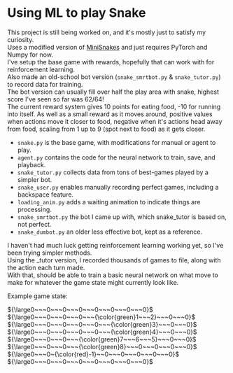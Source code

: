 # Using ML to play Snake

This project is still being worked on, and it's mostly just to satisfy my curiosity.\
Uses a modified version of [MiniSnakes](https://github.com/eliasffyksen/MiniSnakes) and just requires PyTorch and Numpy for now.\
I've setup the base game with rewards, hopefully that can work with for reinforcement learning.\
Also made an old-school bot version (`snake_smrtbot.py` & `snake_tutor.py`) to record data for training.\
The bot version can usually fill over half the play area with snake, highest score I've seen so far was 62/64!\
The current reward system gives 10 points for eating food, -10 for running into itself. As well as a small reward as it moves around, positive values when actions move it closer to food, negative when it's actions head away from food, scaling from 1 up to 9 (spot next to food) as it gets closer.

- `snake.py` is the base game, with modifications for manual or agent to play.
- `agent.py` contains the code for the neural network to train, save, and playback.
- `snake_tutor.py` collects data from tons of best-games played by a simpler bot.
- `snake_user.py` enables manually recording perfect games, including a backspace feature.
- `loading_anim.py` adds a waiting animation to indicate things are processing.
- `snake_smrtbot.py` the bot I came up with, which snake_tutor is based on, not perfect.
- `snake_dumbot.py` an older less effective bot, kept as a reference.

I haven't had much luck getting reinforcement learning working yet, so I've been trying simpler methods.\
Using the _tutor version, I recorded thousands of games to file, along with the action each turn made.\
With that, should be able to train a basic neural network on what move to make for whatever the game state might currently look like.

Example game state:

${\large0~~~0~~~0~~~0~~~0~~~0~~~0~~~0}$\
${\large0~~~0~~~0~~~0~~~{\color{green}1~~~2}~~~0~~~0}$\
${\large0~~~0~~~0~~~0~~~0~~~{\color{green}3}~~~0~~~0}$\
${\large0~~~0~~~0~~~0~~~0~~~{\color{green}4}~~~0~~~0}$\
${\large0~~~0~~~0~~~{\color{green}7~~~6~~~5}~~~0~~~0}$\
${\large0~~~0~~~0~~~{\color{green}8}~~~0~~~0~~~0~~~0}$\
${\large0~~~0~{\color{red}-1}~~0~~~0~~~0~~~0~~~0}$\
${\large0~~~0~~~0~~~0~~~0~~~0~~~0~~~0}$
